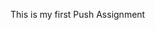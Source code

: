 This is my first Push Assignment 

<!--
**iamsly3/iamsly3** is a ✨ _special_ ✨ repository because its `README.md` (This is my first Push assignment on github) appears on your GitHub profile.

Here are some ideas to get you started:

- This is my first Push assignment on github...
- 🌱 I’m currently learning ...
- 👯 I’m looking to collaborate on ...
- 🤔 I’m looking for help with ...
- 💬 Ask me about ...
- 📫 How to reach me: ...
- 😄 Pronouns: ...
- ⚡ Fun fact: ...
-->
